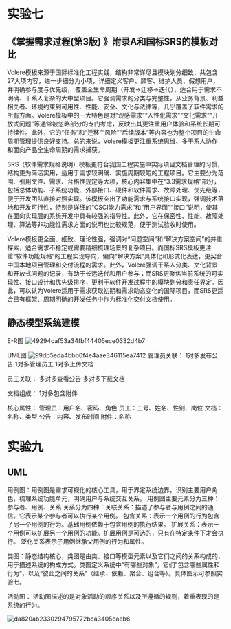 实验七
=======
《掌握需求过程(第3版) 》附录A和国标SRS的模板对比
-------------
Volere模板来源于国际标准化工程实践，结构非常详尽且模块划分细致，共包含27大项内容，进一步细分为小项，详细定义客户、顾客、维护人员、假想用户，并明确参与度与优先级， 覆盖全生命周期（开发→迁移→迭代），适合用于需求不明确、干系人复杂的大中型项目。它强调需求的分类与完整性，从业务背景、利益相关者、环境约束到可用性、性能、安全、文化与法律等，几乎覆盖了软件需求的所有方面。Volere模板中的一大特色是对“观感需求”“人性化需求”“文化需求”“开放式问题”等通常被忽略部分的专门考虑，反映出其更注重用户体验和系统长期可持续性。此外，它的“任务”和“迁移”“风险”“后续版本”等内容也为整个项目的生命周期管理提供良好支持。总的来说，Volere模板更注重系统思维、多干系人协作和面向产品全生命周期的需求捕获。


SRS（软件需求规格说明）模板更符合我国工程实施中实际项目文档管理的习惯，结构更为简洁实用，适用于需求较明确、实施周期较短的工程项目。它主要分为范围、引用文件、需求、合格性规定等大项，核心内容集中在“3.3需求规格”部分，包括总体功能、子系统功能、外部接口、硬件和软件需求、故障处理、优先级等，便于开发团队直接对照实现。该模板突出了功能需求与系统接口实现，强调技术落地和开发可行性，特别是详细的“CSCI能力需求”和“用户界面”“接口”说明，使其在面向实现层的系统开发中具有较强的指导性。此外，它在保密性、性能、故障处理、算法等非功能性需求方面的说明也比较规范，便于测试验收时使用。



Volere模板更全面、细致、理论性强，强调对“问题空间”和“解决方案空间”的并重探索，适合需求不稳定或需要精细梳理场景的复杂项目。而国标SRS模板更注重“软件功能规格”的工程实现导向，偏向“解决方案”具体化和形式化表达，更契合中国本地项目管理和交付流程的需求。此外，Volere强调干系人分类、文化背景和开放式问题的记录，有助于长远迭代和用户参与；而SRS更聚焦当前系统的可实现性、接口设计和优先级排序，更利于软件开发过程中的模块划分和责任界定。因此，可以认为Volere适用于需求获取初期和需求动态变化的国际项目，而SRS更适合已有框架、周期明确的开发任务中作为标准化交付文档使用。

静态模型系统建模
------------

E-R图
![49294caf53a34fbf44405ece0332d4b7](https://github.com/user-attachments/assets/fbc08c25-88ee-44ac-8754-c8899cee4185)

UML图
![99db5eda4bbb0f4e4aae346115ea7412](https://github.com/user-attachments/assets/644112c3-05bf-4819-9609-63a446d1012d)
管理员关联：
    1对多发布公告
    1对多管理员工
    1对多上传文档

员工关联：
    多对多查看公告
    多对多下载文档

文档组成：
    1对多包含附件

核心属性：
   管理员：用户名、密码、角色
   员工：工号、姓名、性别、岗位
   文档：名称、类型
   公告：内容、发布时间
    附件：名称


实验九
========
UML
-------
用例图：用例图是需求可视化的核心工具，用于界定系统边界，识别主要用户角色，梳理系统功能单元，明确用户与系统交互关系。
       用例图主要元素分为三种：参与者、用例、关系
       关系分为四种：关联关系：描述了参与者与用例之间的通信。它表示某个参与者可以执行某个用例。
                    包含关系：表示一个用例的行为包含了另一个用例的行为。基础用例依赖于包含用例的执行结果。
                    扩展关系：表示一个用例可以扩展另一个用例的功能。扩展用例是可选的，只有在特定条件下才会执行。
                    泛化关系表示子用例继承父用例的行为和属性。



                    
类图：静态结构核心，类图是由类、接口等模型元素以及它们之间的关系构成的，用于描述系统的构成方式。类图定义系统中“有哪些对象”，它们“包含哪些属性和行为”，以及“彼此之间的关系”（继承、依赖、聚合、组合等）。具体图示可参照实验七。




活动图： 活动图描述的是对象活动的顺序关系以及所遵循的规则，着重表现的是系统的行为。

![da820ab2330294795772bca3405caeb6](https://github.com/user-attachments/assets/7d5b654f-c960-40f0-a08d-e3d0a0838b46)


                    
